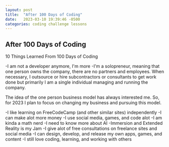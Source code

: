 ```yaml
---
layout: post
title:  "After 100 Days of Coding"
date:   2023-03-10 19:39:46 -0500
categories: coding challenge lessons
---
```


## After 100 Days of Coding

10 Things Learned From 100 Days of Coding

-I am not a developer anymore, I'm more
-I'm a solopreneur, meaning that one person owns the company, there are no partners and employees. When necessary, I outsource or hire subcontractors or consultants to get work done but primarily I am a single individual managing and running the company.

The idea of the one person business model has always interested me. So, for 2023 I plan to focus on changing my business and pursuing this model.
    
-I like learning on FreeCodeCamp (and other similar sites) independently
-I can make alot more money
-I use social media, games, and code alot
-I am kinda a math nerd
-I need to know more about AI
-Immersion and Extended Reality is my Jam
-I give alot of free consultations on freelance sites and social media
-I can design, develop, and release my own apps, games, and content
-I still love coding, learning, and working with others
